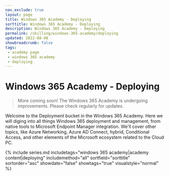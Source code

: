 ```yaml
---
nav_exclude: true
layout: page
title: Windows 365 Academy - Deploying
sorttitle: Windows 365 Academy - Deploying
description: Windows 365 Academy - Deploying
permalink: /skilling/windows-365-academy/deploying
updated: 2022-08-08
showbreadcrumb: false
tags: 
 - academy page
 - windows 365 academy
 - deploying
---
```


# Windows 365 Academy - Deploying

> More coming soon! The Windows 365 Academy is undergoing improvements. Please check regularly for updates.

Welcome to the Deployment bucket in the Windows 365 Academy. Here we will diging into all things Windows 365 deployment and management, from native tools to Microsoft Endpoint Manager integration. We'll cover other topics, like Azure Networking, Azure AD Connect, hybrid, Conditional Access, and other elements of the Microsoft ecosystem related to the Cloud PC. 

{% include series.md 
    includetags="windows 365 academy|academy content|deploying" 
    includemethod="all" 
    sortfield="sorttitle" sortorder="asc" showdate="false" showtags="true" 
    visualstyle="normal"
%}